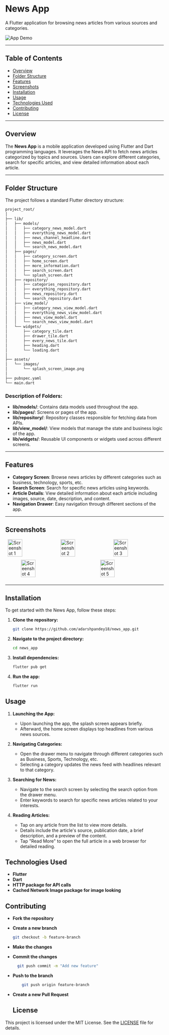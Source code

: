 # News App

A Flutter application for browsing news articles from various sources and categories.

![App Demo](https://github.com/adarshpandey18/News-App/blob/main/assets/images/splah_screen_image.png) <!-- Replace with a screenshot or GIF of your app -->

---

## Table of Contents

- [Overview](#overview)
- [Folder Structure](#folder-structure)
- [Features](#features)
- [Screenshots](#screenshots)
- [Installation](#installation)
- [Usage](#usage)
- [Technologies Used](#technologies-used)
- [Contributing](#contributing)
- [License](#license)

---

## Overview

The **News App** is a mobile application developed using Flutter and Dart programming languages. It leverages the News API to fetch news articles categorized by topics and sources. Users can explore different categories, search for specific articles, and view detailed information about each article.

---

## Folder Structure

The project follows a standard Flutter directory structure:
```bash
project_root/
│
├── lib/
│   ├── models/
│   │   ├── category_news_model.dart
│   │   ├── everything_news_model.dart
│   │   ├── news_channel_headline.dart
│   │   ├── news_model.dart
│   │   └── search_news_model.dart
│   ├── pages/
│   │   ├── category_screen.dart
│   │   ├── home_screen.dart
│   │   ├── more_information.dart
│   │   ├── search_screen.dart
│   │   └── splash_screen.dart
│   ├── repository/
│   │   ├── categories_repository.dart
│   │   ├── everything_repository.dart
│   │   ├── news_repository.dart
│   │   └── search_repository.dart
│   ├── view_model/
│   │   ├── category_news_view_model.dart
│   │   ├── everything_news_view_model.dart
│   │   ├── news_view_model.dart
│   │   └── search_news_view_model.dart
│   └── widgets/
│       ├── category_tile.dart
│       ├── drawer_tile.dart
│       ├── every_news_tile.dart
│       ├── heading.dart
│       └── loading.dart
│
├── assets/
│   └── images/
│       └── splash_screen_image.png
│
├── pubspec.yaml
└── main.dart
```

### Description of Folders:

- **lib/models/**: Contains data models used throughout the app.
- **lib/pages/**: Screens or pages of the app.
- **lib/repository/**: Repository classes responsible for fetching data from APIs.
- **lib/view_model/**: View models that manage the state and business logic of the app.
- **lib/widgets/**: Reusable UI components or widgets used across different screens.

---

## Features

- **Category Screen**: Browse news articles by different categories such as business, technology, sports, etc.
- **Search Screen**: Search for specific news articles using keywords.
- **Article Details**: View detailed information about each article including images, source, date, description, and content.
- **Navigation Drawer**: Easy navigation through different sections of the app.

---

## Screenshots

<div style="display: flex; flex-wrap: wrap; justify-content: space-around;">
    <img src="https://github.com/adarshpandey18/News-App/blob/main/screenshot/screenshot_1.jpg" alt="Screenshot 1" style="width: 30%; margin-bottom: 10px;">
    <img src="https://github.com/adarshpandey18/News-App/blob/main/screenshot/screenshot_2.jpg" alt="Screenshot 2" style="width: 30%; margin-bottom: 10px;">
    <img src="https://github.com/adarshpandey18/News-App/blob/main/screenshot/screenshot_3.jpg" alt="Screenshot 3" style="width: 30%; margin-bottom: 10px;">
    <img src="https://github.com/adarshpandey18/News-App/blob/main/screenshot/screenshot_4.jpg" alt="Screenshot 4" style="width: 30%; margin-bottom: 10px;">
    <img src="https://github.com/adarshpandey18/News-App/blob/main/screenshot/screenshot_5.jpg" alt="Screenshot 5" style="width: 30%; margin-bottom: 10px;">
</div>

<!-- Add more screenshots if necessary -->

---

## Installation

To get started with the News App, follow these steps:

1. **Clone the repository:**

   ```bash
   git clone https://github.com/adarshpandey18/news_app.git
   ```
   
2. **Navigate to the project directory:**

   ```bash
   cd news_app
   ```
3. **Install dependencies:**

   ```bash
   flutter pub get
   ```
4. **Run the app:**

   ```bash
   flutter run
   ```
## Usage

1. **Launching the App:**
   - Upon launching the app, the splash screen appears briefly.
   - Afterward, the home screen displays top headlines from various news sources.

2. **Navigating Categories:**
   - Open the drawer menu to navigate through different categories such as Business, Sports, Technology, etc.
   - Selecting a category updates the news feed with headlines relevant to that category.

3. **Searching for News:**
   - Navigate to the search screen by selecting the search option from the drawer menu.
   - Enter keywords to search for specific news articles related to your interests.

4. **Reading Articles:**
   - Tap on any article from the list to view more details.
   - Details include the article's source, publication date, a brief description, and a preview of the content.
   - Tap "Read More" to open the full article in a web browser for detailed reading.



## Technologies Used

- **Flutter**
- **Dart**
- **HTTP package for API calls**
- **Cached Network Image package for image looking**

## Contributing

- **Fork the repository**
- **Create a new branch**
    ```bash
    git checkout -b feature-branch
    ```
- **Make the changes**
- **Commit the changes**

  ```bash
    git push commit -m "Add new feature"
    ```
- **Push to the branch**

  ```bash
      git push origin feature-branch
    ```
 - **Create a new Pull Request**
    ## License

This project is licensed under the MIT License. See the [LICENSE]() file for details.

  

  
